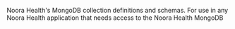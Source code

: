 Noora Health's MongoDB collection definitions and schemas. For use in any Noora Health application that needs access to the Noora Health MongoDB
